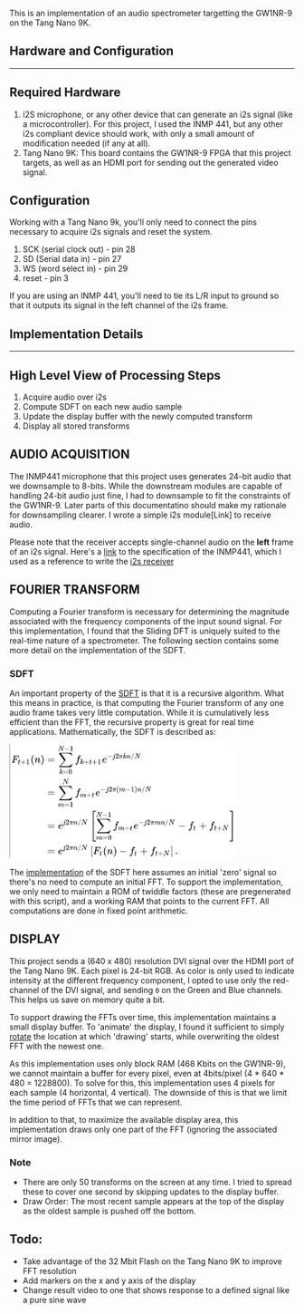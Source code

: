 This is an implementation of an audio spectrometer targetting the GW1NR-9 on the Tang Nano 9K.


## Hardware and Configuration
_________________
## Required Hardware

1. i2S microphone, or any other device that can generate an i2s signal (like a microcontroller). For this project, I used the INMP 441, but any other i2s compliant device should work, with only a small amount of modification needed (if any at all).
2. Tang Nano 9K: This board contains the GW1NR-9 FPGA that this project targets, as well as an HDMI port for sending out the generated video signal.


## Configuration
Working with a Tang Nano 9k, you'll only need to connect the pins necessary to acquire i2s signals and reset the system.
1. SCK (serial clock out) - pin 28
2. SD (Serial data in) - pin 27
3. WS (word select in) - pin 29
4. reset - pin 3 

If you are using an INMP 441, you'll need to tie its L/R input to ground so that it outputs its signal in the left channel of the i2s frame. 

## Implementation Details
_________________________

## High Level View of Processing Steps
1. Acquire audio over i2s
2. Compute SDFT on each new audio sample
3. Update the display buffer with the newly computed transform
4. Display all stored transforms
   

## AUDIO ACQUISITION
The INMP441 microphone that this project uses generates 24-bit audio that we downsample to 8-bits. While the downstream modules are capable of handling 24-bit audio just fine, I had to downsample to fit the constraints of the GW1NR-9. Later parts of this documentatino should make my rationale for downsampling clearer. I wrote a simple i2s module[Link] to receive audio.

Please note that the receiver accepts single-channel audio on the **left** frame of an i2s signal. Here's a [link](https://invensense.tdk.com/wp-content/uploads/2015/02/INMP441.pdf) to the specification of the INMP441, which I used as a reference to write the [i2s receiver](https://raw.githubusercontent.com/seyviour/fpga_spectrometer/main/src/i2s/i2s_receiver.v)

## FOURIER TRANSFORM
Computing a Fourier transform is necessary for determining the magnitude associated with the frequency components of the input sound signal. For this implementation, I found that the Sliding DFT is uniquely suited to the real-time nature of a spectrometer. The following section contains some more detail on the implementation of the SDFT.

### SDFT
An important property of the [SDFT](https://en.wikipedia.org/wiki/Sliding_DFT) is that it is a recursive algorithm. What this means in practice, is that computing the Fourier transform of any one audio frame takes very little computation. While it is cumulatively less efficient than the FFT, the recursive property is great for real time applications. Mathematically, the SDFT is described as: 

<img title="Mathematical Representation of the STFT https://en.wikipedia.org/wiki/Sliding_DFT" alt="Mathematical description of the SDFT" src="https://raw.githubusercontent.com/seyviour/fpga_spectrometer/main/doc/wikipedia_sdft.png" width="400" height="200">

<!-- ![Mathematical description of the SDFT ([wikipedia.com/](https://en.wikipedia.org/wiki/Sliding_DFT))](https://raw.githubusercontent.com/seyviour/fpga_spectrometer/main/doc/wikipedia_sdft.png) -->

The [implementation](https://raw.githubusercontent.com/seyviour/fpga_spectrometer/main/src/stft/stft.v) of the SDFT here assumes an initial 'zero' signal so there's no need to compute an initial FFT. To support the implementation, we only need to maintain a ROM of twiddle factors (these are pregenerated with this script), and a working RAM that points to the current FFT. All computations are done in fixed point arithmetic.

## DISPLAY
This project sends a (640 x 480) resolution DVI signal over the HDMI port of the Tang Nano 9K. Each pixel is 24-bit RGB. As color is only used to indicate intensity at the different frequency component, I opted to use only the red-channel of the DVI signal, and sending `0` on the Green and Blue channels. This helps us save on memory quite a bit.

To support drawing the FFTs over time, this implementation maintains a small display buffer. To 'animate' the display, I found it sufficient to simply [rotate](https://raw.githubusercontent.com/seyviour/fpga_spectrometer/main/src/sharedmemory/coord_to_ram.v) the location at which 'drawing' starts, while overwriting the oldest FFT with the newest one.

As this implementation uses only block RAM (468 Kbits on the GW1NR-9), we cannot maintain a buffer for every pixel, even at 4bits/pixel (4 * 640 * 480 = 1228800). To solve for this, this implementation uses 4 pixels for each sample (4 horizontal, 4 vertical). The downside of this is that we limit the time period of FFTs that we can represent.  

In addition to that, to maximize the available display area, this implementation draws only one part of the FFT (ignoring the associated mirror image).


### Note
- There are only 50 transforms on the screen at any time. I tried to spread these to cover one second by skipping updates to the display buffer.
- Draw Order: The most recent sample appears at the top of the display as the oldest sample is pushed off the bottom. 


## Todo:
- Take advantage of the 32 Mbit Flash on the Tang Nano 9K to improve FFT resolution
- Add markers on the x and y axis of the display
- Change result video to one that shows response to a defined signal like a pure sine wave



